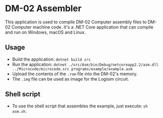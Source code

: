 # DM-02 Assembler

This application is used to compile DM-02 Computer assembly files to DM-02 Computer machine code.
It's a .NET Core application that can compile and run on Windows, macOS and Linux.

## Usage
- Build the application: `dotnet build src`
- Run the application: `dotnet ./src/Asm/bin/Debug/netcoreapp2.2/asm.dll ../Microcode/microcode.src programs/example/example.asm`
- Upload the contents of the `.rom` file into the DM-02's memory.
- The `.img` file can be used as image for the Logisim circuit.

## Shell script
- To use the shell script that assembles the example, just execute: `sh asm.sh`.